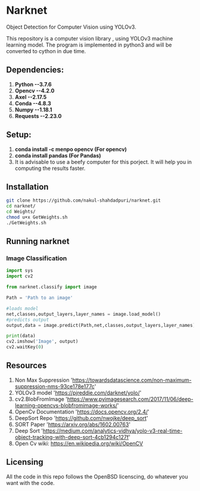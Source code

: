 # Narknet 
Object Detection for Computer Vision using YOLOv3.

This repository is a computer vision library , using YOLOv3 machine learning model. The program is implemented in python3 and will be converted to cython in due time.

## Dependencies:
1. **Python --3.7.6**
2. **Opencv --4.2.0**
3. **Axel --2.17.5**
4. **Conda --4.8.3**
5. **Numpy --1.18.1**
6. **Requests --2.23.0**

## Setup:
1. **conda install -c menpo opencv (For opencv)**
2. **conda install pandas (For Pandas)**
3. It is advisable to use a beefy computer for this porject. It will help you in computing the results faster.

## Installation

```sh
git clone https://github.com/nakul-shahdadpuri/narknet.git
cd narknet/
cd Weights/
chmod u+x GetWeights.sh
./GetWeights.sh
```

## Running narknet

### Image Classification 
```py
import sys
import cv2

from narknet.classify import image

Path = 'Path to an image'

#loads model
net,classes,output_layers,layer_names = image.load_model()
#predicts output
output,data = image.predict(Path,net,classes,output_layers,layer_names)

print(data)
cv2.imshow('Image', output)
cv2.waitKey(0)
```

## Resources
1. Non Max Suppression 'https://towardsdatascience.com/non-maximum-suppression-nms-93ce178e177c'
2. YOLOv3 model 'https://pjreddie.com/darknet/yolo/'
3. cv2.BlobFromImage 'https://www.pyimagesearch.com/2017/11/06/deep-learning-opencvs-blobfromimage-works/'
4. OpenCv Documentation 'https://docs.opencv.org/2.4/'
5. DeepSort Repo 'https://github.com/nwojke/deep_sort' 
6. SORT Paper 'https://arxiv.org/abs/1602.00763'
7. Deep Sort 'https://medium.com/analytics-vidhya/yolo-v3-real-time-object-tracking-with-deep-sort-4cb1294c127f'
8. Open Cv wiki: https://en.wikipedia.org/wiki/OpenCV

## Licensing 
All the code in this repo follows the OpenBSD licenscing, do whatever you want with the code.

